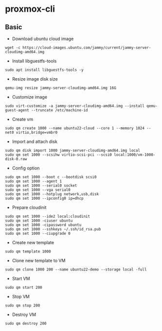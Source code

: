 # proxmox-cli

## Basic

- Download ubuntu cloud image
```
wget -c https://cloud-images.ubuntu.com/jammy/current/jammy-server-cloudimg-amd64.img
```

- Install libguestfs-tools
```
sudo apt install libguestfs-tools -y
```

- Resize image disk size
```
qemu-img resize jammy-server-cloudimg-amd64.img 16G
```

- Customize image
```
sudo virt-customize -a jammy-server-cloudimg-amd64.img --install qemu-guest-agent --truncate /etc/machine-id
```

- Create vm
```
sudo qm create 1000 --name ubuntu22-cloud --core 1 --memory 1024 --net0 virtio,bridge=vmbr0
```

- Import and attach disk
```
sudo qm disk import 1000 jammy-server-cloudimg-amd64.img local
sudo qm set 1000 --scsihw virtio-scsi-pci --scsi0 local:1000/vm-1000-disk-0.raw
```

- Config option
```
sudo qm set 1000 --boot c --bootdisk scsi0
sudo qm set 1000 --agent 1
sudo qm set 1000 --serial0 socket
sudo qm set 1000 --vga serial0
sudo qm set 1000 --hotplug network,usb,disk
sudo qm set 1000 --ipconfig0 ip=dhcp
```

- Prepare cloudinit
```
sudo qm set 1000 --ide2 local:cloudinit
sudo qm set 1000 -ciuser ubuntu
sudo qm set 1000 -cipassword ubuntu
sudo qm set 1000 --sshkeys ~/.ssh/id_rsa.pub
sudo qm set 1000 --ciupgrade 0
```

- Create new template
```
sudo qm template 1000
```

- Clone new template to VM
```
sudo qm clone 1000 200 --name ubuntu22-demo --storage local -full
```

- Start VM
```
sudo qm start 200 
```

- Stop VM
```
sudo qm stop 200 
```

- Destroy VM
```
sudo qm destroy 200 
```